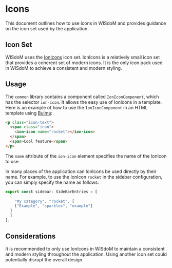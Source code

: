 # Icons

This document outlines how to use icons in WISdoM and provides guidance on the 
icon set used by the application.

## Icon Set

WISdoM uses the [IonIcons](https://ionic.io/ionicons/) icon set.
IonIcons is a relatively small icon set that provides a coherent set of modern 
icons. 
It is the only icon pack used in WISdoM to achieve a consistent and modern 
styling.

## Usage

The `common` library contains a component called `IonIconComponent`, which has 
the selector `ion-icon`. 
It allows the easy use of IonIcons in a template. 
Here is an example of how to use the `IonIconComponent` in an HTML template 
using [Bulma](styling-with-bulma.md):

```html
<p class="icon-text">
  <span class="icon">
    <ion-icon name="rocket"></ion-icon>
  </span>
  <span>Cool feature</span>
</p>
```

The `name` attribute of the `ion-icon` element specifies the name of the 
IonIcon to use.

In many places of the application can IonIcons be used directly by their name.
For example, to use the IonIcon `rocket` in the sidebar configuration, you can 
simply specify the name as follows:

```ts
export const sidebar: SideBarEntries = [
  [
    "My category", "rocket", [
    ["Example", "sparkles", "example"]
  ]
  ]
];
```

## Considerations

It is recommended to only use IonIcons in WISdoM to maintain a consistent and 
modern styling throughout the application. 
Using another icon set could potentially disrupt the overall design.
